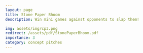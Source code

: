 ```yaml
---
layout: page
title: Stone Paper Bhoom
description: Win mini games against opponents to slap them!

img: assets/img/cp3.png
redirect: /assets/pdf/StonePaperBhoom.pdf
importance: 3
category: concept pitches
---
```


